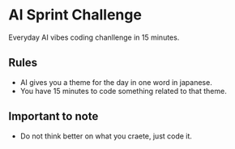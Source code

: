 # AI Sprint Challenge

Everyday AI vibes coding chanllenge in 15 minutes.

## Rules
- AI gives you a theme for the day in one word in japanese.
- You have 15 minutes to code something related to that theme.

## Important to note
- Do not think better on what you craete, just code it.

